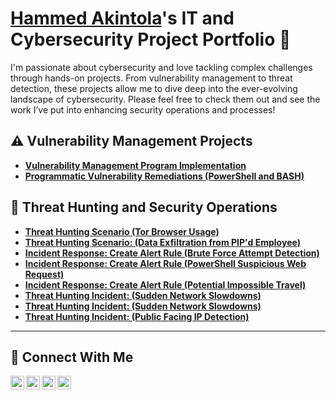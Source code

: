 # <a href="https://www.linkedin.com/in/hammed-akintola-215b7a282//">  Hammed Akintola</a>'s IT and Cybersecurity Project Portfolio 🔐

I'm passionate about cybersecurity and love tackling complex challenges through hands-on projects. From vulnerability management to threat detection, these projects allow me to dive deep into the ever-evolving landscape of cybersecurity. Please feel free to check them out and see the work I’ve put into enhancing security operations and processes!


## ⚠️ Vulnerability Management Projects

- **[Vulnerability Management Program Implementation](https://github.com/akintolahammed/Vulnerability-Management-Program-Implementation/blob/main/README.md)**
- **[Programmatic Vulnerability Remediations (PowerShell and BASH)](https://github.com/joshcybertest/programmatic-vulnerability-remediations)**

## 🚨 Threat Hunting and Security Operations

- **[Threat Hunting Scenario (Tor Browser Usage)](https://github.com/akintolahammed/Threat-Hunting-Scenario-Tor/tree/main)**
- **[Threat Hunting Scenario: (Data Exfiltration from PIP'd Employee)](https://github.com/akintolahammed/Data-Exfiltration/tree/main)**
- **[Incident Response: Create Alert Rule (Brute Force Attempt Detection)](https://github.com/akintolahammed/Create-Alert-Rule-Brute-Force-Attempt-Detection/tree/main)**
- **[Incident Response: Create Alert Rule (PowerShell Suspicious Web Request)](https://github.com/akintolahammed/Create-Alert-Rule-PowerShell-Suspicious-Web-Request/tree/main)**
- **[Incident Response: Create Alert Rule (Potential Impossible Travel)](https://github.com/hammedakintola/Potential-Impossible-Travel-Alert/blob/main/README.md)**
- **[Threat Hunting Incident: (Sudden Network Slowdowns)](https://github.com/hammedakintola/Sudden-Network-Slowdowns/blob/main/README.md)**
- **[Threat Hunting Incident: (Sudden Network Slowdowns)](https://github.com/hammedakintola/Sudden-Network-Slowdowns/blob/main/README.md)**
- **[Threat Hunting Incident: (Public Facing IP Detection)](https://github.com/hammedakintola/DeviceInfo-Public-Ip-Address-Detected/blob/main/README.md)**

<hr/>

## 🤳 Connect With Me

[<img align="left" alt="___________ | YouTube" width="22px" src="https://cdn.jsdelivr.net/npm/simple-icons@v3/icons/youtube.svg" />][youtube]
[<img align="left" alt="___________ | Twitter" width="22px" src="https://cdn.jsdelivr.net/npm/simple-icons@v3/icons/twitter.svg" />][twitter]
[<img align="left" alt="___________ | LinkedIn" width="22px" src="https://cdn.jsdelivr.net/npm/simple-icons@v3/icons/linkedin.svg" />][linkedin]
[<img align="left" alt="___________ | Instagram" width="22px" src="https://cdn.jsdelivr.net/npm/simple-icons@v3/icons/instagram.svg" />][instagram]

[twitter]: https://twitter.com/___________
[youtube]: https://www.youtube.com/c/___________
[instagram]: https://www.instagram.com/___________
[linkedin]: https://linkedin.com/in/___________

<!--
<img width="35" alt="image" src="https://github.com/user-attachments/assets/2f41c7cd-5ea8-4475-b451-a37161b6c3fb"> 
<img width="35" alt="image" src="https://github.com/user-attachments/assets/77649969-9910-4994-8b96-74a116cfb2a8">
-->

